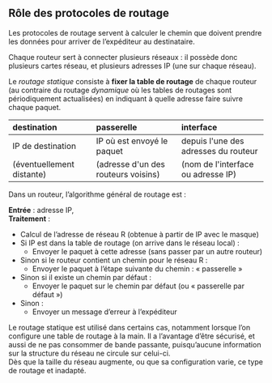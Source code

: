 ## Rôle des protocoles de routage
Les protocoles de routage servent à calculer le chemin que doivent prendre les données pour arriver de l’expéditeur au destinataire. 

Chaque routeur sert à connecter plusieurs réseaux : il possède donc plusieurs cartes réseau, et plusieurs adresses IP (une sur chaque réseau).

Le *routage statique* consiste à **fixer la table de routage** de chaque routeur (au contraire du routage *dynamique* où les tables de routages sont périodiquement actualisées) en indiquant à quelle adresse faire suivre chaque paquet. 



|destination|passerelle|interface|
|:----------|:---------|:--------|
|IP de destination|IP où est envoyé le paquet |depuis l'une des adresses du routeur|
|(éventuellement distante)|(adresse d'un des routeurs voisins)|(nom de l'interface ou adresse IP)|



Dans un routeur, l’algorithme général de routage est :

**Entrée** : adresse IP,  
**Traitement** :  
* Calcul de l’adresse de réseau R (obtenue à partir de IP avec le masque)
* Si  IP est dans la table de routage (on arrive dans le réseau local) :
   * Envoyer le paquet à cette adresse (sans passer par un autre routeur)
* Sinon si le routeur contient un chemin pour le réseau R :
   * Envoyer le paquet à l’étape suivante du chemin : « passerelle »
* Sinon si il existe un chemin par défaut :
   * Envoyer le paquet sur le chemin par défaut (ou « passerelle par défaut »)
* Sinon : 
   * Envoyer un message d’erreur à l’expéditeur


Le routage statique est utilisé dans certains cas, notamment lorsque l’on configure une table de routage à la main. 
Il a l’avantage d’être sécurisé, et aussi de ne pas consommer de bande passante, puisqu’aucune information sur la structure du réseau ne circule sur celui-ci.  
Dès que la taille du réseau  augmente, ou que sa configuration varie, ce type de routage et inadapté.


